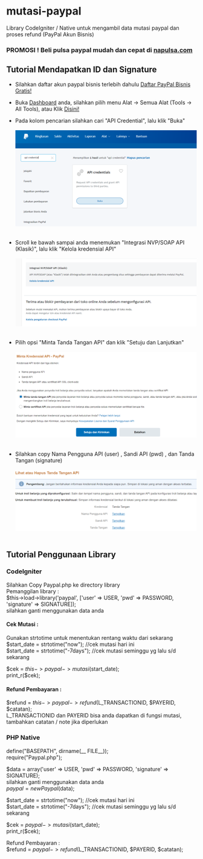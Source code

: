 # mutasi-paypal
Library CodeIgniter / Native untuk mengambil data mutasi paypal dan proses refund (PayPal Akun Bisnis)
### PROMOSI ! Beli pulsa paypal mudah dan cepat di [napulsa.com](https://napulsa.com)

## Tutorial Mendapatkan ID dan Signature
- Silahkan daftar akun paypal bisnis terlebih dahulu [Daftar PayPal Bisnis Gratis!](https://www.paypal.com)

- Buka [Dashboard](https://www.paypal.com/mep/dashboard) anda, silahkan pilih menu Alat -> Semua Alat (Tools -> All Tools), atau Klik [Disini!](https://www.paypal.com/merchantapps/myapps)

- Pada kolom pencarian silahkan cari "API Credential", lalu klik "Buka"  <br /> <br />
![Screenshot](ss1.PNG) <br /><br />
- Scroll ke bawah sampai anda menemukan "Integrasi NVP/SOAP API (Klasik)", lalu klik "Kelola kredensial API" <br /><br />
![Screenshot](ss2.PNG) <br /><br />
- Pilih opsi "Minta Tanda Tangan API" dan klik "Setuju dan Lanjutkan" <br /><br />
![Screenshot](ss3.PNG) <br /><br />
- Silahkan copy Nama Pengguna API (user) , Sandi API (pwd) , dan Tanda Tangan (signature) <br /><br />
![Screenshot](ss4.PNG) <br /><br />



## Tutorial Penggunaan Library

### CodeIgniter
  Silahkan Copy Paypal.php ke directory library <br />
  Pemanggilan library : <br />
  $this->load->library('paypal', ['user' => USER, 'pwd' => PASSWORD, 'signature' => SIGNATURE]); <br />
  silahkan ganti menggunakan data anda <br />
  
  #### Cek Mutasi :
  Gunakan strtotime untuk menentukan rentang waktu dari sekarang <br />
  $start_date = strtotime("now"); //cek mutasi hari ini <br />
  $start_date = strtotime("-7days"); //cek mutasi seminggu yg lalu s/d sekarang <br />
  
  $cek = $this->paypal->mutasi($start_date); <br />
  print_r($cek); <br />
  
  #### Refund Pembayaran :
  $refund = $this->paypal->refund($L_TRANSACTIONID, $PAYERID, $catatan); <br />
  L_TRANSACTIONID dan PAYERID bisa anda dapatkan di fungsi mutasi, tambahkan catatan / note jika diperlukan <br />
  
 ### PHP Native
 
  define("BASEPATH", dirname(__ FILE__)); <br />
  require("Paypal.php"); <br />
  
  $data = array('user' => USER, 'pwd' => PASSWORD, 'signature' => SIGNATURE); <br />
  silahkan ganti menggunakan data anda <br />
  $paypal = new Paypal($data); <br />
  
  $start_date = strtotime("now"); //cek mutasi hari ini <br />
  $start_date = strtotime("-7days"); //cek mutasi seminggu yg lalu s/d sekarang <br />
  
  $cek = $paypal->mutasi($start_date); <br />
  print_r($cek); <br />
  
  Refund Pembayaran : <br />
  $refund = $paypal->refund($L_TRANSACTIONID, $PAYERID, $catatan);
  
  



